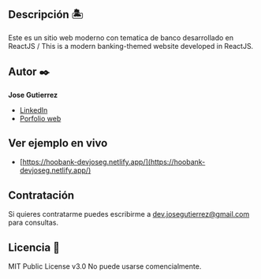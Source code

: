 ## Descripción 🏝

Este es un sitio web moderno con tematica de banco desarrollado en ReactJS / This is a modern banking-themed website developed in ReactJS.


## Autor ✒️
**Jose Gutierrez**

* [LinkedIn](https://www.linkedin.com/in/devjoseg/)
* [Porfolio web](https://josegutierrez-portafolio.netlify.app/)
  
## Ver ejemplo en vivo 
* [https://hoobank-devjoseg.netlify.app/](https://hoobank-devjoseg.netlify.app/)
  
## Contratación
Si quieres contratarme puedes escribirme a dev.josegutierrez@gmail.com para consultas.

## Licencia 📄
MIT Public License v3.0
No puede usarse comencialmente.
